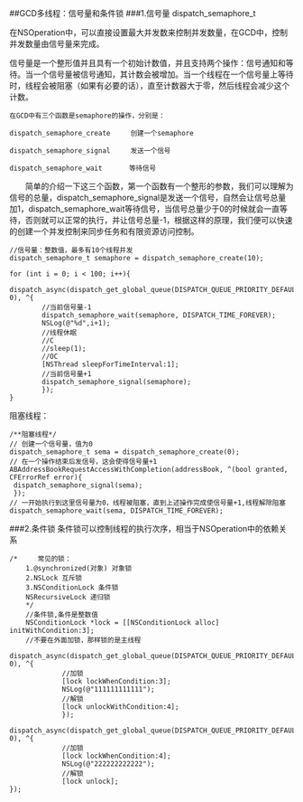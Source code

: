 ##GCD多线程：信号量和条件锁
###1.信号量 
dispatch_semaphore_t  

在NSOperation中，可以直接设置最大并发数来控制并发数量，在GCD中，控制并发数量由信号量来完成。

信号量是一个整形值并且具有一个初始计数值，并且支持两个操作：信号通知和等待。当一个信号量被信号通知，其计数会被增加。当一个线程在一个信号量上等待时，线程会被阻塞（如果有必要的话），直至计数器大于零，然后线程会减少这个计数。
	
	在GCD中有三个函数是semaphore的操作，分别是：
	
	dispatch_semaphore_create　　　创建一个semaphore
	
	dispatch_semaphore_signal　　　发送一个信号
	
	dispatch_semaphore_wait　　　　等待信号

　　简单的介绍一下这三个函数，第一个函数有一个整形的参数，我们可以理解为信号的总量，dispatch_semaphore_signal是发送一个信号，自然会让信号总量加1，dispatch_semaphore_wait等待信号，当信号总量少于0的时候就会一直等待，否则就可以正常的执行，并让信号总量-1，根据这样的原理，我们便可以快速的创建一个并发控制来同步任务和有限资源访问控制。
	            
    //信号量：整数值，最多有10个线程并发 
    dispatch_semaphore_t semaphore = dispatch_semaphore_create(10);      
    
    for (int i = 0; i < 100; i++){
    	dispatch_async(dispatch_get_global_queue(DISPATCH_QUEUE_PRIORITY_DEFAULT, 0), ^{
            //当前信号量-1           
            dispatch_semaphore_wait(semaphore, DISPATCH_TIME_FOREVER);                       
            NSLog(@"%d",i+1);                       
            //线程休眠            
            //C           
            //sleep(1);            
            //OC            
            [NSThread sleepForTimeInterval:1];                       
            //当前信号量+1            
            dispatch_semaphore_signal(semaphore);                   
            });
    }

阻塞线程：

	/**阻塞线程*/
	// 创建一个信号量，值为0    
	dispatch_semaphore_t sema = dispatch_semaphore_create(0);    
	// 在一个操作结束后发信号，这会使得信号量+1    
	ABAddressBookRequestAccessWithCompletion(addressBook, ^(bool granted, CFErrorRef error){           
     dispatch_semaphore_signal(sema);           
     });    
	// 一开始执行到这里信号量为0，线程被阻塞，直到上述操作完成使信号量+1,线程解除阻塞
	dispatch_semaphore_wait(sema, DISPATCH_TIME_FOREVER);
	
###2.条件锁 
条件锁可以控制线程的执行次序，相当于NSOperation中的依赖关系
	
	/*     常见的锁：    
        1.@synchronized(对象) 对象锁     
        2.NSLock 互斥锁     
        3.NSConditionLock 条件锁         
        NSRecursiveLock 递归锁     
        */    
        //条件锁,条件是整数值    
        NSConditionLock *lock = [[NSConditionLock alloc] initWithCondition:3];       
        //不要在外面加锁，那样锁的是主线程    
        dispatch_async(dispatch_get_global_queue(DISPATCH_QUEUE_PRIORITY_DEFAULT, 0), ^{ 
                 //加锁        
                 [lock lockWhenCondition:3];               
                 NSLog(@"111111111111");               
                 //解锁        
                 [lock unlockWithCondition:4];           
                 });       
                 dispatch_async(dispatch_get_global_queue(DISPATCH_QUEUE_PRIORITY_DEFAULT, 0), ^{               
                 //加锁        
                 [lock lockWhenCondition:4];               
                 NSLog(@"222222222222");               
                 //解锁        
                 [lock unlock];       
    });